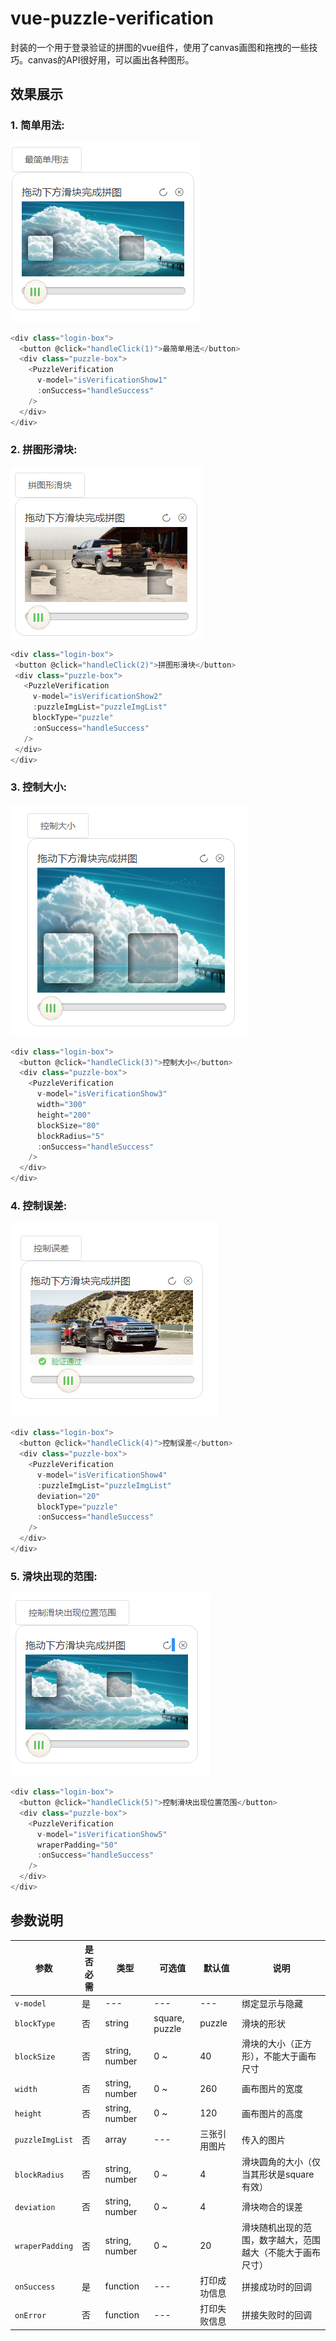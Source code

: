 # vue-puzzle-verification
封装的一个用于登录验证的拼图的vue组件，使用了canvas画图和拖拽的一些技巧。canvas的API很好用，可以画出各种图形。
## 效果展示
### 1. 简单用法:
![简单用法](./vue-puzzle-verification/src/assets/demo-img/简单用法.jpg)   
```javascript
<div class="login-box">
  <button @click="handleClick(1)">最简单用法</button>
  <div class="puzzle-box">
    <PuzzleVerification
      v-model="isVerificationShow1"
      :onSuccess="handleSuccess"
    />
  </div>
</div>
```
### 2. 拼图形滑块:
![拼图形滑块](./vue-puzzle-verification/src/assets/demo-img/拼图形滑块.jpg)   
 ```javascript
<div class="login-box">
  <button @click="handleClick(2)">拼图形滑块</button>
  <div class="puzzle-box">
    <PuzzleVerification
      v-model="isVerificationShow2"
      :puzzleImgList="puzzleImgList"
      blockType="puzzle"
      :onSuccess="handleSuccess"
    />
  </div>
</div>
 ```
### 3. 控制大小:
![控制大小](./vue-puzzle-verification/src/assets/demo-img/控制大小.jpg)   
```javascript
<div class="login-box">
  <button @click="handleClick(3)">控制大小</button>
  <div class="puzzle-box">
    <PuzzleVerification
      v-model="isVerificationShow3"
      width="300"
      height="200"
      blockSize="80"
      blockRadius="5"
      :onSuccess="handleSuccess"
    />
  </div>
</div>
```
### 4. 控制误差:
![控制误差](./vue-puzzle-verification/src/assets/demo-img/控制误差.jpg)      
```javascript
<div class="login-box">
  <button @click="handleClick(4)">控制误差</button>
  <div class="puzzle-box">
    <PuzzleVerification
      v-model="isVerificationShow4"
      :puzzleImgList="puzzleImgList"
      deviation="20"
      blockType="puzzle"
      :onSuccess="handleSuccess"
    />
  </div>
</div>
```
### 5. 滑块出现的范围:
![滑块出现的范围](./vue-puzzle-verification/src/assets/demo-img/滑块出现的范围.png)     
```javascript
<div class="login-box">
  <button @click="handleClick(5)">控制滑块出现位置范围</button>
  <div class="puzzle-box">
    <PuzzleVerification
      v-model="isVerificationShow5"
      wraperPadding="50"
      :onSuccess="handleSuccess"
    />
  </div>
</div>
```
## 参数说明

 参数  |  是否必需  |  类型  |  可选值  |  默认值  |  说明
 ---- | ---------- | ------ |  -----  |  ------ | ----
 `v-model` | 是 | --- | --- | --- | 绑定显示与隐藏
 `blockType` | 否 | string | square, puzzle | puzzle | 滑块的形状
 `blockSize` | 否 | string, number | 0 ~ | 40 | 滑块的大小（正方形），不能大于画布尺寸
 `width` | 否 | string, number | 0 ~ | 260 | 画布图片的宽度
 `height` | 否 | string, number | 0 ~ | 120 | 画布图片的高度
 `puzzleImgList` | 否 | array | --- | 三张引用图片 | 传入的图片
 `blockRadius` | 否 | string, number | 0 ~ | 4 | 滑块圆角的大小（仅当其形状是square有效）
 `deviation` | 否 | string, number | 0 ~ | 4 | 滑块吻合的误差
 `wraperPadding` | 否 | string, number | 0 ~ | 20 | 滑块随机出现的范围，数字越大，范围越大（不能大于画布尺寸）
 `onSuccess` | 是 | function | --- | 打印成功信息 | 拼接成功时的回调
 `onError` | 否 | function | --- | 打印失败信息 | 拼接失败时的回调


